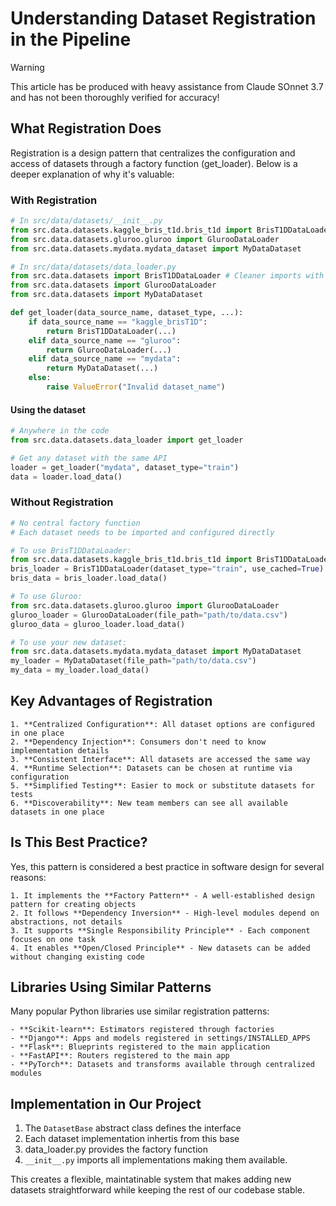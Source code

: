 # Understanding Dataset Registration in the Pipeline

> [!WARNING]
> This article has be produced with heavy assistance from Claude SOnnet 3.7 and has not been thoroughly verified for accuracy!

## What Registration Does
Registration is a design pattern that centralizes the configuration and access of datasets through a factory function (get_loader). Below is a deeper explanation of why it's valuable:

### With Registration
```python
# In src/data/datasets/__init__.py
from src.data.datasets.kaggle_bris_t1d.bris_t1d import BrisT1DDataLoader
from src.data.datasets.gluroo.gluroo import GlurooDataLoader
from src.data.datasets.mydata.mydata_dataset import MyDataDataset

# In src/data/datasets/data_loader.py
from src.data.datasets import BrisT1DDataLoader # Cleaner imports with registration in __init__.py!
from src.data.datasets import GlurooDataLoader
from src.data.datasets import MyDataDataset

def get_loader(data_source_name, dataset_type, ...):
    if data_source_name == "kaggle_brisT1D":
        return BrisT1DDataLoader(...)
    elif data_source_name == "gluroo":
        return GlurooDataLoader(...)
    elif data_source_name == "mydata":
        return MyDataDataset(...)
    else:
        raise ValueError("Invalid dataset_name")
```

#### Using the dataset
```python
# Anywhere in the code
from src.data.datasets.data_loader import get_loader

# Get any dataset with the same API
loader = get_loader("mydata", dataset_type="train")
data = loader.load_data()
```

### Without Registration
```python
# No central factory function
# Each dataset needs to be imported and configured directly

# To use BrisT1DDataLoader:
from src.data.datasets.kaggle_bris_t1d.bris_t1d import BrisT1DDataLoader
bris_loader = BrisT1DDataLoader(dataset_type="train", use_cached=True)
bris_data = bris_loader.load_data()

# To use Gluroo:
from src.data.datasets.gluroo.gluroo import GlurooDataLoader
gluroo_loader = GlurooDataLoader(file_path="path/to/data.csv")
gluroo_data = gluroo_loader.load_data()

# To use your new dataset:
from src.data.datasets.mydata.mydata_dataset import MyDataDataset
my_loader = MyDataDataset(file_path="path/to/data.csv")
my_data = my_loader.load_data()
```

## Key Advantages of Registration
    1. **Centralized Configuration**: All dataset options are configured in one place
    2. **Dependency Injection**: Consumers don't need to know implementation details
    3. **Consistent Interface**: All datasets are accessed the same way 
    4. **Runtime Selection**: Datasets can be chosen at runtime via configuration 
    5. **Simplified Testing**: Easier to mock or substitute datasets for tests 
    6. **Discoverability**: New team members can see all available datasets in one place

## Is This Best Practice?

Yes, this pattern is considered a best practice in software design for several reasons:

    1. It implements the **Factory Pattern** - A well-established design pattern for creating objects
    2. It follows **Dependency Inversion** - High-level modules depend on abstractions, not details
    3. It supports **Single Responsibility Principle** - Each component focuses on one task
    4. It enables **Open/Closed Principle** - New datasets can be added without changing existing code

## Libraries Using Similar Patterns
Many popular Python libraries use similar registration patterns:

    - **Scikit-learn**: Estimators registered through factories 
    - **Django**: Apps and models registered in settings/INSTALLED_APPS
    - **Flask**: Blueprints registered to the main application
    - **FastAPI**: Routers registered to the main app
    - **PyTorch**: Datasets and transforms available through centralized modules

## Implementation in Our Project

1. The `DatasetBase` abstract class defines the interface
2. Each dataset implementation inhertis from this base
3. data_loader.py provides the factory function
4. `__init__.py` imports all implementations making them available.

This creates a flexible, maintatinable system that makes adding new datasets straightforward while keeping the rest of our codebase stable. 